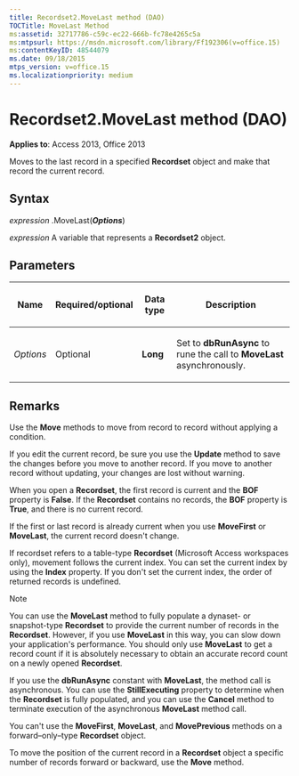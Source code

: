 ```yaml
---
title: Recordset2.MoveLast method (DAO)
TOCTitle: MoveLast Method
ms:assetid: 32717786-c59c-ec22-666b-fc78e4265c5a
ms:mtpsurl: https://msdn.microsoft.com/library/Ff192306(v=office.15)
ms:contentKeyID: 48544079
ms.date: 09/18/2015
mtps_version: v=office.15
ms.localizationpriority: medium
---
```


# Recordset2.MoveLast method (DAO)

**Applies to**: Access 2013, Office 2013

Moves to the last record in a specified **Recordset** object and make that record the current record.

## Syntax

*expression* .MoveLast(***Options***)

*expression* A variable that represents a **Recordset2** object.

## Parameters

<table>
<colgroup>
<col />
<col />
<col />
<col />
</colgroup>
<thead>
<tr class="header">
<th><p>Name</p></th>
<th><p>Required/optional</p></th>
<th><p>Data type</p></th>
<th><p>Description</p></th>
</tr>
</thead>
<tbody>
<tr class="odd">
<td><p><em>Options</em></p></td>
<td><p>Optional</p></td>
<td><p><strong>Long</strong></p></td>
<td><p>Set to <strong>dbRunAsync</strong> to rune the call to <strong>MoveLast</strong> asynchronously.</p></td>
</tr>
</tbody>
</table>


## Remarks

Use the **Move** methods to move from record to record without applying a condition.

If you edit the current record, be sure you use the **Update** method to save the changes before you move to another record. If you move to another record without updating, your changes are lost without warning.

When you open a **Recordset**, the first record is current and the **BOF** property is **False**. If the **Recordset** contains no records, the **BOF** property is **True**, and there is no current record.

If the first or last record is already current when you use **MoveFirst** or **MoveLast**, the current record doesn't change.

If recordset refers to a table-type **Recordset** (Microsoft Access workspaces only), movement follows the current index. You can set the current index by using the **Index** property. If you don't set the current index, the order of returned records is undefined.

> [!NOTE]
> You can use the **MoveLast** method to fully populate a dynaset- or snapshot-type **Recordset** to provide the current number of records in the **Recordset**. However, if you use **MoveLast** in this way, you can slow down your application's performance. You should only use **MoveLast** to get a record count if it is absolutely necessary to obtain an accurate record count on a newly opened **Recordset**. 
>
> If you use the **dbRunAsync** constant with **MoveLast**, the method call is asynchronous. You can use the **StillExecuting** property to determine when the **Recordset** is fully populated, and you can use the **Cancel** method to terminate execution of the asynchronous **MoveLast** method call.

You can't use the **MoveFirst**, **MoveLast**, and **MovePrevious** methods on a forward–only–type **Recordset** object.

To move the position of the current record in a **Recordset** object a specific number of records forward or backward, use the **Move** method.

